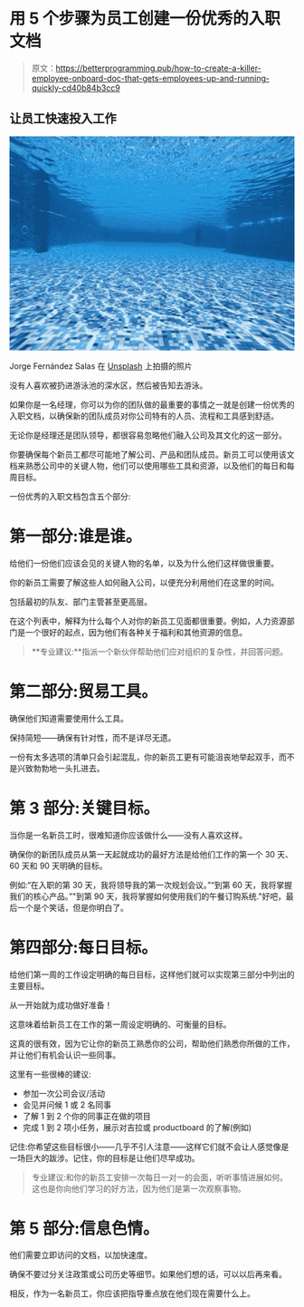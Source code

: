 # 用 5 个步骤为员工创建一份优秀的入职文档

> 原文：<https://betterprogramming.pub/how-to-create-a-killer-employee-onboard-doc-that-gets-employees-up-and-running-quickly-cd40b84b3cc9>

## 让员工快速投入工作

![](img/538261d6ba3f329944b0c3ee8d8b830d.png)

Jorge Fernández Salas 在 [Unsplash](https://unsplash.com?utm_source=medium&utm_medium=referral) 上拍摄的照片

没有人喜欢被扔进游泳池的深水区，然后被告知去游泳。

如果你是一名经理，你可以为你的团队做的最重要的事情之一就是创建一份优秀的入职文档，以确保新的团队成员对你公司特有的人员、流程和工具感到舒适。

无论你是经理还是团队领导，都很容易忽略他们融入公司及其文化的这一部分。

你要确保每个新员工都尽可能地了解公司、产品和团队成员。新员工可以使用该文档来熟悉公司中的关键人物，他们可以使用哪些工具和资源，以及他们的每日和每周目标。

一份优秀的入职文档包含五个部分:

# 第一部分:谁是谁。

给他们一份他们应该会见的关键人物的名单，以及为什么他们这样做很重要。

你的新员工需要了解这些人如何融入公司，以便充分利用他们在这里的时间。

包括最初的队友、部门主管甚至更高层。

在这个列表中，解释为什么每个人对你的新员工见面都很重要。例如，人力资源部门是一个很好的起点，因为他们有各种关于福利和其他资源的信息。

> **专业建议:**指派一个新伙伴帮助他们应对组织的复杂性，并回答问题。

# 第二部分:贸易工具。

确保他们知道需要使用什么工具。

保持简短——确保有针对性，而不是详尽无遗。

一份有太多选项的清单只会引起混乱，你的新员工更有可能沮丧地举起双手，而不是兴致勃勃地一头扎进去。

# 第 3 部分:关键目标。

当你是一名新员工时，很难知道你应该做什么——没有人喜欢这样。

确保你的新团队成员从第一天起就成功的最好方法是给他们工作的第一个 30 天、60 天和 90 天明确的目标。

例如:“在入职的第 30 天，我将领导我的第一次规划会议。”“到第 60 天，我将掌握我们的核心产品。”"到第 90 天，我将掌握如何使用我们的午餐订购系统."好吧，最后一个是个笑话，但是你明白了。

# 第四部分:每日目标。

给他们第一周的工作设定明确的每日目标，这样他们就可以实现第三部分中列出的主要目标。

从一开始就为成功做好准备！

这意味着给新员工在工作的第一周设定明确的、可衡量的目标。

这真的很有效，因为它让你的新员工熟悉你的公司，帮助他们熟悉你所做的工作，并让他们有机会认识一些同事。

这里有一些很棒的建议:

*   参加一次公司会议/活动
*   会见并问候 1 或 2 名同事
*   了解 1 到 2 个你的同事正在做的项目
*   完成 1 到 2 项小任务，展示对吉拉或 productboard 的了解(例如)

记住:你希望这些目标很小——几乎不引人注意——这样它们就不会让人感觉像是一场巨大的跋涉。记住，你的目标是让他们尽早成功。

> 专业建议:和你的新员工安排一次每日一对一的会面，听听事情进展如何。这也是你向他们学习的好方法，因为他们是第一次观察事物。

# 第 5 部分:信息色情。

他们需要立即访问的文档，以加快速度。

确保不要过分关注政策或公司历史等细节。如果他们想的话，可以以后再来看。

相反，作为一名新员工，你应该把指导重点放在他们现在需要什么上。